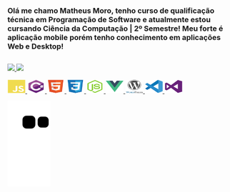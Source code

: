 ### Olá me chamo Matheus Moro, tenho curso de qualificação técnica em Programação de Software e atualmente estou cursando Ciência da Computação | 2º Semestre! Meu forte é aplicação mobile porém tenho conhecimento em aplicações Web e Desktop! 
##

<link rel="stylesheet" href="https://cdn.jsdelivr.net/gh/devicons/devicon@v2.15.1/devicon.min.css">
<div>
  <a href="https://github.com/MatheusMoroRuiz">
  <img height="180em" src="https://github-readme-stats.vercel.app/api?username=MatheusMoroRuiz&show_icons=true&theme=radical">
  <img height="180em" src="https://github-readme-stats.vercel.app/api/top-langs/?username=MatheusMoroRuiz&layout=compact&theme=radical">
</div>

<div style="display: inline_block"><br> 
   <img align"center" alt"Moro-Js" height="30" width="40" src="https://raw.githubusercontent.com/devicons/devicon/master/icons/javascript/javascript-plain.svg">
   <img align"center" alt"Moro-Csharp" height="30" width="40" src="https://raw.githubusercontent.com/devicons/devicon/master/icons/csharp/csharp-original.svg">
   <img align"center" alt"Moro-HTML" height="30" width="40" src="https://raw.githubusercontent.com/devicons/devicon/master/icons/html5/html5-original.svg">
   <img align"center" alt"Moro-CSS" height="30" width="40" src="https://raw.githubusercontent.com/devicons/devicon/master/icons/css3/css3-original.svg">
   <img align"center" alt"Moro-NodeJS" height="30" width="40" src="https://raw.githubusercontent.com/devicons/devicon/master/icons/nodejs/nodejs-original.svg">
   <img align"center" alt"Moro-Vue" height="30" width="40" src="https://raw.githubusercontent.com/devicons/devicon/master/icons/vuejs/vuejs-original.svg">
  <img align"center" alt"Moro-WordPress" height="30" width="40" src="https://raw.githubusercontent.com/devicons/devicon/master/icons/wordpress/wordpress-original.svg">
  <img align"center" alt"Moro-VScode" height="30" width="40" src="https://github.com/devicons/devicon/blob/master/icons/vscode/vscode-original.svg">
  <img align"center" alt"Moro-VStudio" height="30" width="40" src="https://raw.githubusercontent.com/devicons/devicon/master/icons/visualstudio/visualstudio-plain.svg">
  
  ![Snake animation](https://github.com/rafaballerini/rafaballerini/blob/output/github-contribution-grid-snake.svg)
</div>
